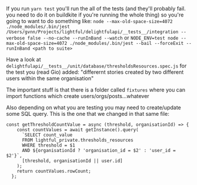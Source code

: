 If you run `yarn test` you'll run the all of the tests (and they'll probably fail. you need to do it on buildkite if you're running the whole thing) so you're going to want to do something like: 
`node --max-old-space-size=4072 ./node_modules/.bin/jest /Users/gvnn/Projects/lightful/delightfulapi/__tests__/integration --verbose false --no-cache --runInBand --watch`
or
`NODE_ENV=test node --max-old-space-size=4072 ./node_modules/.bin/jest --bail --forceExit --runInBand <path to suite>`

Have a look at `delightfulapi/__tests__/unit/database/thresholdsResources.spec.js` for the test you (read Gio) added: "differernt stories created by two different users within the same organisation"

The important stuff is that there is a folder called `fixtures` where you can import functions which create users/orgs/posts...whatever

Also depending on what you are testing you may need to create/update some SQL query. This is the one that we changed in that same file:

```
const getThresholdCountValue = async (threshold, organisationId) => {
    const countValues = await getInstance().query(
      `SELECT count_value
      FROM lightful_private.thresholds_resources
      WHERE threshold = $1
      AND ${organisationId ? 'organisation_id = $2' : 'user_id = $2'}`,
      [threshold, organisationId || user.id]
    );
    return countValues.rowCount;
  };
```
